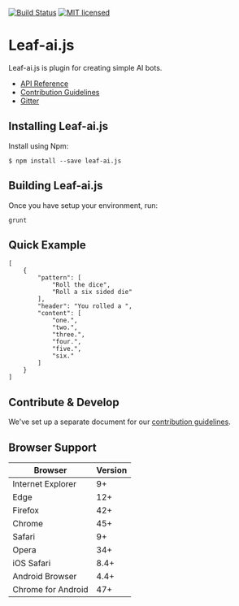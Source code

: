 [![Build Status](https://travis-ci.org/leaf-web/leaf-ai.js.svg?branch=master)](https://travis-ci.org/leaf-web/leaf-ai.js)
[![MIT licensed](https://img.shields.io/badge/license-MIT-blue.svg)](https://raw.githubusercontent.com/leaf-web/leaf-ai.js/master/LICENSE)

# Leaf-ai.js

Leaf-ai.js is plugin for creating simple AI bots.

* [API Reference](https://github.com/leaf-web/leaf-ai.js/blob/master/docs/api.md)
* [Contribution Guidelines](https://github.com/leaf-web/leaf-ai.js/blob/master/CONTRIBUTING.md)
* [Gitter](https://gitter.im/leaf-js/lobby)

## Installing Leaf-ai.js

Install using Npm:

	$ npm install --save leaf-ai.js

## Building Leaf-ai.js

Once you have setup your environment, run:

    grunt

## Quick Example

	[
		{
			"pattern": [
				"Roll the dice",
				"Roll a six sided die"
			],
			"header": "You rolled a ",
			"content": [
				"one.",
				"two.",
				"three.",
				"four.",
				"five.",
				"six."
			]
		}
	]

## Contribute & Develop

We've set up a separate document for our [contribution guidelines](https://github.com/leaf-web/leaf-ai.js/blob/master/CONTRIBUTING.md).

## Browser Support

| Browser            | Version |
| ------------------ | ------- |
| Internet Explorer  | 9+      |
| Edge               | 12+     |
| Firefox            | 42+     |
| Chrome             | 45+     |
| Safari             | 9+      |
| Opera              | 34+     |
| iOS Safari         | 8.4+    |
| Android Browser    | 4.4+    |
| Chrome for Android | 47+     |
